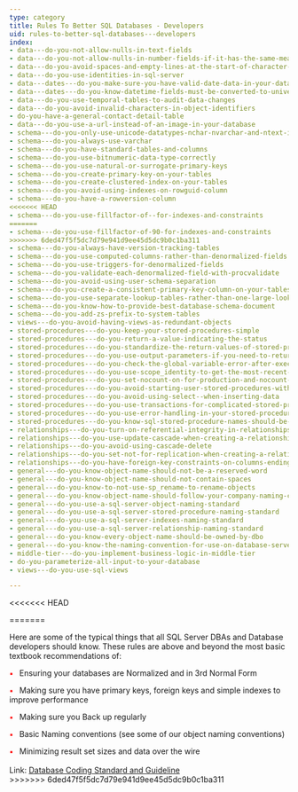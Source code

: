 ```yaml
---
type: category
title: Rules To Better SQL Databases - Developers
uid: rules-to-better-sql-databases---developers
index:
- data---do-you-not-allow-nulls-in-text-fields
- data---do-you-not-allow-nulls-in-number-fields-if-it-has-the-same-meaning-as-zero
- data---do-you-avoid-spaces-and-empty-lines-at-the-start-of-character-columns
- data---do-you-use-identities-in-sql-server
- data---dates---do-you-make-sure-you-have-valid-date-data-in-your-database
- data---dates---do-you-know-datetime-fields-must-be-converted-to-universal-time
- data---do-you-use-temporal-tables-to-audit-data-changes
- data---do-you-avoid-invalid-characters-in-object-identifiers
- do-you-have-a-general-contact-detail-table
- data---do-you-use-a-url-instead-of-an-image-in-your-database
- schema---do-you-only-use-unicode-datatypes-nchar-nvarchar-and-ntext-in-special-circumstances
- schema---do-you-always-use-varchar
- schema---do-you-have-standard-tables-and-columns
- schema---do-you-use-bitnumeric-data-type-correctly
- schema---do-you-use-natural-or-surrogate-primary-keys
- schema---do-you-create-primary-key-on-your-tables
- schema---do-you-create-clustered-index-on-your-tables
- schema---do-you-avoid-using-indexes-on-rowguid-column
- schema---do-you-have-a-rowversion-column
<<<<<<< HEAD
- schema---do-you-use-fillfactor-of--for-indexes-and-constraints
=======
- schema---do-you-use-fillfactor-of-90-for-indexes-and-constraints
>>>>>>> 6ded47f5f5dc7d79e941d9ee45d5dc9b0c1ba311
- schema---do-you-always-have-version-tracking-tables
- schema---do-you-use-computed-columns-rather-than-denormalized-fields
- schema---do-you-use-triggers-for-denormalized-fields
- schema---do-you-validate-each-denormalized-field-with-procvalidate
- schema---do-you-avoid-using-user-schema-separation
- schema---do-you-create-a-consistent-primary-key-column-on-your-tables
- schema---do-you-use-separate-lookup-tables-rather-than-one-large-lookup-table-for-your-lookup-data
- schema---do-you-know-how-to-provide-best-database-schema-document
- schema---do-you-add-zs-prefix-to-system-tables
- views---do-you-avoid-having-views-as-redundant-objects
- stored-procedures---do-you-keep-your-stored-procedures-simple
- stored-procedures---do-you-return-a-value-indicating-the-status
- stored-procedures---do-you-standardize-the-return-values-of-stored-procedures-for-success-and-failures
- stored-procedures---do-you-use-output-parameters-if-you-need-to-return-the-value-of-variables
- stored-procedures---do-you-check-the-global-variable-error-after-executing-a-data-manipulation-statement
- stored-procedures---do-you-use-scope_identity-to-get-the-most-recent-row-identity
- stored-procedures---do-you-set-nocount-on-for-production-and-nocount-off-off-for-developmentdebugging-purposes
- stored-procedures---do-you-avoid-starting-user-stored-procedures-with-system-prefix-sp_-or-dt_
- stored-procedures---do-you-avoid-using-select--when-inserting-data
- stored-procedures---do-you-use-transactions-for-complicated-stored-procedures
- stored-procedures---do-you-use-error-handling-in-your-stored-procedures
- stored-procedures---do-you-know-sql-stored-procedure-names-should-be-prefixed-with-the-owner
- relationships---do-you-turn-on-referential-integrity-in-relationships
- relationships---do-you-use-update-cascade-when-creating-a-relationship
- relationships---do-you-avoid-using-cascade-delete
- relationships---do-you-set-not-for-replication-when-creating-a-relationship
- relationships---do-you-have-foreign-key-constraints-on-columns-ending-with-id
- general---do-you-know-object-name-should-not-be-a-reserved-word
- general---do-you-know-object-name-should-not-contain-spaces
- general---do-you-know-to-not-use-sp_rename-to-rename-objects
- general---do-you-know-object-name-should-follow-your-company-naming-conventions
- general---do-you-use-a-sql-server-object-naming-standard
- general---do-you-use-a-sql-server-stored-procedure-naming-standard
- general---do-you-use-a-sql-server-indexes-naming-standard
- general---do-you-use-a-sql-server-relationship-naming-standard
- general---do-you-know-every-object-name-should-be-owned-by-dbo
- general---do-you-know-the-naming-convention-for-use-on-database-server-test-and-production
- middle-tier---do-you-implement-business-logic-in-middle-tier
- do-you-parameterize-all-input-to-your-database
- views---do-you-use-sql-views

---
```

<<<<<<< HEAD

=======
<p class="ssw15-rteElement-P">​​​​​Here are some of the typical things that all SQL Server DBAs and Database developers should know. These rules are above and beyond the most basic textbook recommendations of&#58;<br> </p><ul></ul>
<span style="color&#58;#ff0000;font-size&#58;13px;">​​​​</span><span style="color&#58;#ff0000;font-size&#58;13px;"><span style="color&#58;#ff0000;">▪</span></span><span style="font-size&#58;13px;">&#160; &#160;</span>Ensuring your databases are Normalized and in 3rd Normal Form&#160;<br>
<ul></ul>
<span style="color&#58;#ff0000;font-size&#58;13px;"><span style="color&#58;#ff0000;">​​​​▪</span></span><span style="color&#58;#ff0000;font-size&#58;13px;">&#160;</span><span style="font-size&#58;13px;">&#160;&#160;</span>Making sure you have primary keys, foreign keys and simple indexes to improve performance&#160;<br>
<ul></ul>
<span style="color&#58;#ff0000;font-size&#58;13px;"><span style="color&#58;#ff0000;">​​​​▪&#160;</span></span><span style="font-size&#58;13px;">&#160;&#160;</span>Making sure you Back up regularly&#160;<br>
<ul></ul>
<span style="color&#58;#ff0000;font-size&#58;13px;"><span style="color&#58;#ff0000;">​​​​▪&#160;</span></span><span style="font-size&#58;13px;">&#160;&#160;</span>Basic Naming conventions (see some of our object naming conventions)<br>
<ul></ul>
<span style="font-size&#58;13px;"><span style="color&#58;#ff0000;">​​​​▪</span>&#160;&#160;</span><span style="font-size&#58;13px;">​&#160;</span><span style="font-size&#58;13px;">​</span>Minimizing result set​ sizes and data over the wire​​​​​​​<br>​​​<div>Link&#58;&#160;<a href="http&#58;//www.nyx.net/~bwunder/dbChangeControl/standard.htm">Database Coding Standard and Guideline​</a><br></div>
>>>>>>> 6ded47f5f5dc7d79e941d9ee45d5dc9b0c1ba311


